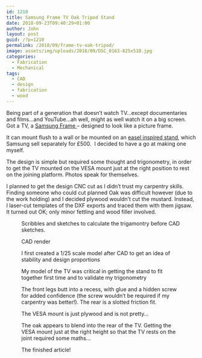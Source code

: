 ```yaml
---
id: 1210
title: Samsung Frame TV Oak Tripod Stand
date: 2018-09-23T09:40:29+01:00
author: John
layout: post
guid: /?p=1210
permalink: /2018/09/frame-tv-oak-tripod/
image: assets/img/uploads/2018/09/DSC_0163-825x510.jpg
categories:
  - Fabrication
  - Mechanical
tags:
  - CAD
  - design
  - fabrication
  - wood
---
```

Being part of a generation that doesn&#8217;t watch TV&#8230;except documentaries and films&#8230;and YouTube&#8230;ah well, might as well watch it on a big screen. Got a TV, a [Samsung Frame&nbsp;](https://www.samsung.com/uk/tvs/the-frame/highlights/)&#8211; designed to look like a picture frame.

It can mount flush to a wall or be mounted on an [easel inspired stand](https://www.samsung.com/uk/tv-accessories/studio-stand-vg-stm11b), which Samsung sell separately for £500.&nbsp; I decided to have a go at making one myself.

The design is simple but required some thought and trigonometry, in order to get the TV mounted on the VESA mount just at the right position to rest on the joining platform. Photos speak for themselves.

I planned to get the design CNC cut as I didn&#8217;t trust my carpentry skills. Finding someone who could cut planned Oak was difficult however (due to the work holding) and I decided plywood wouldn&#8217;t cut the mustard. Instead, I laser-cut templates of the DXF exports and traced them with them jigsaw. It turned out OK; only minor fettling and wood filler involved.

<figure><a href="/assets/img/uploads/2018/09/IMG_1627.jpg"><img loading="lazy" src="/assets/img/uploads/2018/09/IMG_1627.jpg" alt="" data-id="1219" data-link="/2018/09/frame-tv-oak-tripod/img_1627/" class="wp-image-1219" /></a><figcaption>Scribbles and sketches to calculate the trigamontry before CAD sketches.</figcaption></figure>
<figure><a href="/assets/img/uploads/2018/09/assembly_2018-Aug-27_08-27-42PM-000_CustomizedView22792228695.png"><img loading="lazy" src="/assets/img/uploads/2018/09/assembly_2018-Aug-27_08-27-42PM-000_CustomizedView22792228695.png" alt="" data-id="1220" data-link="/2018/09/frame-tv-oak-tripod/assembly_2018-aug-27_08-27-42pm-000_customizedview22792228695/" class="wp-image-1220" /></a><figcaption>CAD render</figcaption></figure>
<figure><a href="/assets/img/uploads/2018/09/DSC_0178-1.jpg"><img loading="lazy" src="/assets/img/uploads/2018/09/DSC_0178-1.jpg" alt="" data-id="1217" data-link="/2018/09/frame-tv-oak-tripod/dsc_0178-2/" class="wp-image-1217" /></a><figcaption>I first created a 1/25 scale model after CAD to get an idea of stability and design proportions</figcaption></figure>

<figure><a href="/assets/img/uploads/2018/09/DSC_0181.jpg"><img loading="lazy" src="/assets/img/uploads/2018/09/DSC_0181.jpg" alt="" data-id="1216" data-link="/2018/09/frame-tv-oak-tripod/dsc_0181/" class="wp-image-1216" /></a><figcaption>My model of the TV was critical in getting the stand to fit together first time and to validate my trigonometry </figcaption></figure>

<figure><a href="/assets/img/uploads/2018/09/DSC_0139.jpg"><img loading="lazy" src="/assets/img/uploads/2018/09/DSC_0139.jpg" alt="" data-id="1213" data-link="/2018/09/frame-tv-oak-tripod/dsc_0139/" class="wp-image-1213" /></a><figcaption>The front legs butt into a recess, with glue and a hidden screw for added confidence (the screw wouldn&#8217;t be required if my carpentry was better!). The rear is a slotted friction fit.</figcaption></figure>

<figure><a href="/assets/img/uploads/2018/09/DSC_0134.jpg"><img loading="lazy" src="/assets/img/uploads/2018/09/DSC_0134.jpg" alt="" data-id="1218" data-link="/2018/09/frame-tv-oak-tripod/dsc_0134/" class="wp-image-1218" /></a><figcaption>The VESA mount is just plywood and is not pretty&#8230;</figcaption></figure>

<figure><a href="/assets/img/uploads/2018/09/DSC_0159.jpg"><img loading="lazy" src="/assets/img/uploads/2018/09/DSC_0159.jpg" alt="" data-id="1214" data-link="/2018/09/frame-tv-oak-tripod/dsc_0159/" class="wp-image-1214" /></a><figcaption>The oak appears to blend into the rear of the TV. Getting the VESA mount just at the right height so that the TV rests on the joint required some maths&#8230;</figcaption></figure>

<figure class="wp-block-image">
<img loading="lazy" src="/assets/img/uploads/2018/09/DSC_0163.jpg" alt="" class="wp-image-1212" /><figcaption>The finished article!</figcaption></figure>
